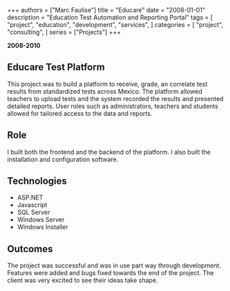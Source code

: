 +++
authors = ["Marc Faulise"]
title = "Educare"
date = "2008-01-01"
description = "Education Test Automation and Reporting Portal"
tags = [
    "project",
    "education",
    "development",
    "services",
]
categories = [
    "project",
    "consulting",
]
series = ["Projects"]
+++

**2008-2010**

## Educare Test Platform

This project was to build a platform to receive, grade, an correlate test
results from standardized tests across Mexico. The platform allowed teachers
to upload tests and the system recorded the results and presented detailed 
reports. User roles such as administrators, teachers and students allowed
for tailored access to the data and reports.

## Role

I built both the frontend and the backend of the platform. I also built
the installation and configuration software.

## Technologies

* ASP.NET
* Javascript
* SQL Server
* Windows Server
* Windows Installer

## Outcomes

The project was successful and was in use part way through development.
Features were added and bugs fixed towards the end of the project. The
client was very excited to see their ideas take shape.
